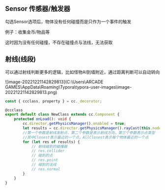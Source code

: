 ## Sensor 传感器/触发器

勾选Sensor选项后，物体没有任何碰撞而是只作为一个事件的触发

例子：收集金币/物品等

这时因为没有任何碰撞，不存在碰撞点与法线，无法获取



## 射线(线段)

可以通过射线判断更多的逻辑，比如怪物AI到墙附近，通过距离判断可以自动转向

![image-20221221142829813](C:\Users\ARCADE GAMES\AppData\Roaming\Typora\typora-user-images\image-20221221142829813.png)



```typescript
const { ccclass, property } = cc._decorator;

@ccclass
export default class NewClass extends cc.Component {
    protected onLoad(): void {
        cc.director.getPhysicsManager().enabled = true;
        let results = cc.director.getPhysicsManager().rayCast(this.node.getPosition(), cc.v2(this.node.x, this.node.y + 100), cc.RayCastType.Closest);
        //第一个参数是射线发射点，第二个参数是表示射线方向，第三个参数表示点类型
        //其中Closest表示最近的一个点，AllClosest表示每个物体最近的一个点
        for (let res of results) {
            // 射线碰到的碰撞器
            // res.collider
            // 碰到的点
            // res.point
            // 碰到的法线
            // res.normal
        }
    }
}
```

